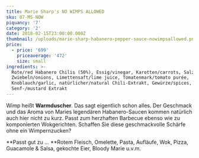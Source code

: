 ```yaml
---
title: Marie Sharp's NO WIMPS ALLOWED
sku: 07-MS-NOW
piquancy: '7'
category: '2'
date: 2018-02-15T23:00:00.000Z
thumbnail: /uploads/marie-sharp-habanero-pepper-sauce-nowimpsallowed.png
price:
  - price: '699'
    priceaverage: '472'
    size: small
ingredients: >-
  Rote/red Habanero Chilis (50%), Essig/vinegar, Karotten/carrots, Salz/salt,
  Zwiebeln/onions, Limettensaft/lime juice, Tomatenmark/tomato purée,
  Knoblauch/garlic, natürlicher/natural Chili-Extrakt, Gewürze/spices, Aroma
  Senf-/mustard Extrakt
---
```

Wimp heißt **Warmduscher**. Das sagt eigentlich schon alles. Der Geschmack und das Aroma von Maries legendären Habanero-Saucen kommen natürlich auch hier nicht zu kurz. Passt zum herzhaften Barbecue ebenso wie zu komponierten Wokgerichten. Schaffen Sie diese geschmackvolle Schärfe ohne ein Wimpernzucken? 



**Passt gut zu ... **Rotem Fleisch, Omelette, Pasta, Aufläufe, Wok, Pizza, Guacamole & Salsa, gekochte Eier, Bloody Marie u.v.m.
